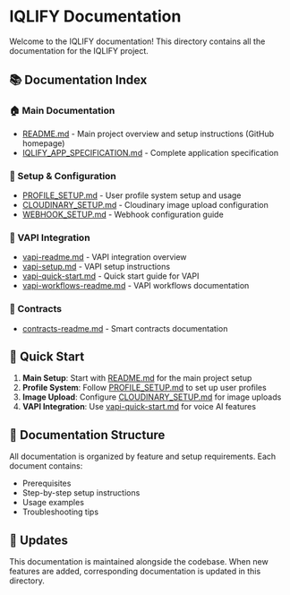 # IQLIFY Documentation

Welcome to the IQLIFY documentation! This directory contains all the documentation for the IQLIFY project.

## 📚 Documentation Index

### 🏠 Main Documentation
- [README.md](../README.md) - Main project overview and setup instructions (GitHub homepage)
- [IQLIFY_APP_SPECIFICATION.md](./IQLIFY_APP_SPECIFICATION.md) - Complete application specification

### 🔧 Setup & Configuration
- [PROFILE_SETUP.md](./PROFILE_SETUP.md) - User profile system setup and usage
- [CLOUDINARY_SETUP.md](./CLOUDINARY_SETUP.md) - Cloudinary image upload configuration
- [WEBHOOK_SETUP.md](./WEBHOOK_SETUP.md) - Webhook configuration guide

### 🎤 VAPI Integration
- [vapi-readme.md](./vapi-readme.md) - VAPI integration overview
- [vapi-setup.md](./vapi-setup.md) - VAPI setup instructions
- [vapi-quick-start.md](./vapi-quick-start.md) - Quick start guide for VAPI
- [vapi-workflows-readme.md](./vapi-workflows-readme.md) - VAPI workflows documentation

### 📄 Contracts
- [contracts-readme.md](./contracts-readme.md) - Smart contracts documentation

## 🚀 Quick Start

1. **Main Setup**: Start with [README.md](../README.md) for the main project setup
2. **Profile System**: Follow [PROFILE_SETUP.md](./PROFILE_SETUP.md) to set up user profiles
3. **Image Upload**: Configure [CLOUDINARY_SETUP.md](./CLOUDINARY_SETUP.md) for image uploads
4. **VAPI Integration**: Use [vapi-quick-start.md](./vapi-quick-start.md) for voice AI features

## 📖 Documentation Structure

All documentation is organized by feature and setup requirements. Each document contains:
- Prerequisites
- Step-by-step setup instructions
- Usage examples
- Troubleshooting tips

## 🔄 Updates

This documentation is maintained alongside the codebase. When new features are added, corresponding documentation is updated in this directory.
